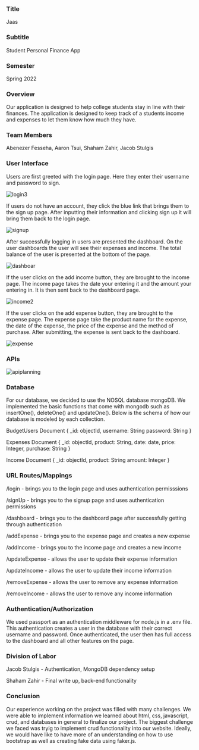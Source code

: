 ### Title
Jaas

### Subtitle
Student Personal Finance App

### Semester
Spring 2022

### Overview
Our application is designed to help college students stay in line with their finances. The application is designed to keep track of a students income and expenses to let them know how much they have.

### Team Members
Abenezer Fesseha, 
Aaron Tsui, 
Shaham Zahir, 
Jacob Stulgis

### User Interface

Users are first greeted with the login page. Here they enter their username and password to sign.

![login3](https://user-images.githubusercontent.com/61201778/164344572-ac0276e4-cf58-442b-9ba9-dd9600d694a8.png)

If users do not have an account, they click the blue link that brings them to the sign up page. After inputting their information and clicking sign up it will bring them back to the login page.

![signup](https://user-images.githubusercontent.com/61201778/164344606-619b85d5-bfda-441b-9d26-943db3ff4fc7.png)

After successfully logging in users are presented the dashboard. On the user dashboards the user will see their expenses and income. The total balance of the user is presented at the bottom of the page.

![dashboar](https://user-images.githubusercontent.com/61201778/164344557-c042e072-16af-4b0f-9878-becf9a67f4e9.png)

If the user clicks on the add income button, they are brought to the income page. The income page takes the date your entering it and the amount your entering in. It is then sent back to the dashboard page.

![income2](https://user-images.githubusercontent.com/61201778/164344522-830e3bf4-c052-46ef-ae92-710fe40dc05d.png)

If the user clicks on the add expense button, they are brought to the expense page. The expense page take the product name for the expense, the date of the expense, the price of the expense and the method of purchase. After submitting, the expense is sent back to the dashboard.

![expense](https://user-images.githubusercontent.com/61201778/164344543-01674e2c-761e-4e58-b99d-0cd4f8b57302.png)


### APIs

![apiplanning](https://user-images.githubusercontent.com/77024369/161867114-b3203ace-8151-4ee8-9c02-83d3d6e6f421.png)

### Database

For our database, we decided to use the NOSQL database mongoDB. We implemented the basic functions that come with mongodb such as insertOne(), deleteOne() and updateOne(). Below is the schema of how our database is modeled by each collection. 

BudgetUsers Document
{
  _id: objectId,
  username: String
  password: String
}

Expenses Document
{
  _id: 
  objectId,
  product: 
  String,
  date:
  date,
  price: 
  Integer,
  purchase: 
  String
}

Income Document
{
  _id: objectId,
  product: String
  amount: Integer
}


### URL Routes/Mappings

/login - brings you to the login page and uses authentication permisssions

/signUp - brings you to the signup page and uses authentication permissions

/dashboard - brings you to the dashboard page after successfully getting through authentication

/addExpense - brings you to the expense page and creates a new expense

/addIncome - brings you to the income page and creates a new income

/updateExpense - allows the user to update their expense information

/updateIncome - allows the user to update their income information

/removeExpense - allows the user to remove any expense information

/removeIncome - allows the user to remove any income information

### Authentication/Authorization
We used passport as an authentication middleware for node.js in a .env file. This authentication creates a user in the database with their correct username and password. Once authenticated, the user then has full access to the dashboard and all other features on the page. 

### Division of Labor

Jacob Stulgis - Authentication, MongoDB dependency setup

Shaham Zahir - Final write up, back-end functionality 

### Conclusion
Our experience working on the project was filled with many challenges. We were able to implement information we learned about html, css, javascript, crud, and databases in general to finalize our project. The biggest challenge we faced was tryig to implement crud functionality into our website. Ideally, we would have like to have more of an understanding on how to use bootstrap as well as creating fake data using faker.js.
